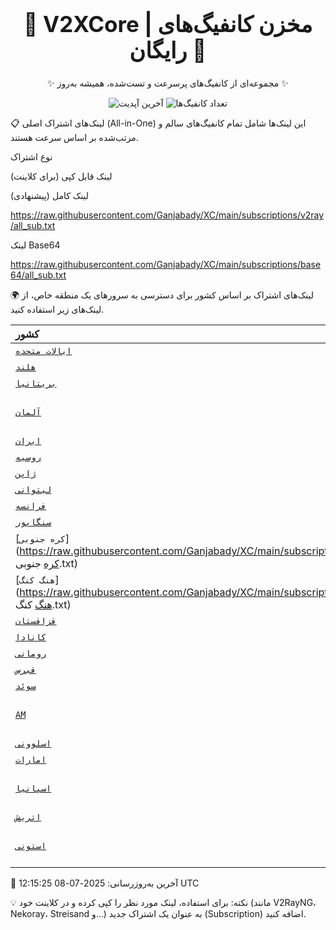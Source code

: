 <div align="center">
<h1 style="font-size: 2.5em; font-weight: bold;">🚀 V2XCore | مخزن کانفیگ‌های رایگان 🚀</h1>
<p>✨ مجموعه‌ای از کانفیگ‌های پرسرعت و تست‌شده، همیشه به‌روز ✨</p>

<p>
<img src="https://img.shields.io/badge/Updated-2025-07-08 12:15:25 UTC-blue?style=for-the-badge&logo=github" alt="آخرین آپدیت">
<img src="https://img.shields.io/badge/Configs-15908-green?style=for-the-badge&logo=serverless" alt="تعداد کانفیگ‌ها">
</p>
</div>

📋 لینک‌های اشتراک اصلی (All-in-One)
این لینک‌ها شامل تمام کانفیگ‌های سالم و مرتب‌شده بر اساس سرعت هستند.

نوع اشتراک

لینک قابل کپی (برای کلاینت)

لینک کامل (پیشنهادی)

https://raw.githubusercontent.com/Ganjabady/XC/main/subscriptions/v2ray/all_sub.txt

لینک Base64

https://raw.githubusercontent.com/Ganjabady/XC/main/subscriptions/base64/all_sub.txt

🌍 لینک‌های اشتراک بر اساس کشور
برای دسترسی به سرورهای یک منطقه خاص، از لینک‌های زیر استفاده کنید.

| کشور | تعداد | لینک | کشور | تعداد | لینک | کشور | تعداد | لینک |
| :--- | :---: | :---: | :--- | :---: | :---: | :--- | :---: | :---: |
| [`ایالات متحده`](https://raw.githubusercontent.com/Ganjabady/XC/main/subscriptions/regions/US.txt) | `3040` | ✅ | [`لوکزامبورگ`](https://raw.githubusercontent.com/Ganjabady/XC/main/subscriptions/regions/لوکزامبورگ.txt) | `56` | ✅ | [`کرواسی`](https://raw.githubusercontent.com/Ganjabady/XC/main/subscriptions/regions/کرواسی.txt) | `7` | ✅ |
| [`هلند`](https://raw.githubusercontent.com/Ganjabady/XC/main/subscriptions/regions/NL.txt) | `761` | ✅ | [`فنلاند`](https://raw.githubusercontent.com/Ganjabady/XC/main/subscriptions/regions/فنلاند.txt) | `56` | ✅ | [`MV`](https://raw.githubusercontent.com/Ganjabady/XC/main/subscriptions/regions/MV.txt) | `7` | ✅ |
| [`بریتانیا`](https://raw.githubusercontent.com/Ganjabady/XC/main/subscriptions/regions/GB.txt) | `684` | ✅ | [`سیشل`](https://raw.githubusercontent.com/Ganjabady/XC/main/subscriptions/regions/سیشل.txt) | `48` | ✅ | [`پرو`](https://raw.githubusercontent.com/Ganjabady/XC/main/subscriptions/regions/پرو.txt) | `7` | ✅ |
| [`آلمان`](https://raw.githubusercontent.com/Ganjabady/XC/main/subscriptions/regions/DE.txt) | `677` | ✅ | [`آفریقای جنوبی`](https://raw.githubusercontent.com/Ganjabady/XC/main/subscriptions/regions/آفریقای جنوبی.txt) | `47` | ✅ | [`تایوان`](https://raw.githubusercontent.com/Ganjabady/XC/main/subscriptions/regions/تایوان.txt) | `6` | ✅ |
| [`ایران`](https://raw.githubusercontent.com/Ganjabady/XC/main/subscriptions/regions/IR.txt) | `502` | ✅ | [`برزیل`](https://raw.githubusercontent.com/Ganjabady/XC/main/subscriptions/regions/برزیل.txt) | `42` | ✅ | [`بلژیک`](https://raw.githubusercontent.com/Ganjabady/XC/main/subscriptions/regions/بلژیک.txt) | `5` | ✅ |
| [`روسیه`](https://raw.githubusercontent.com/Ganjabady/XC/main/subscriptions/regions/RU.txt) | `472` | ✅ | [`سوئیس`](https://raw.githubusercontent.com/Ganjabady/XC/main/subscriptions/regions/سوئیس.txt) | `41` | ✅ | [`لتونی`](https://raw.githubusercontent.com/Ganjabady/XC/main/subscriptions/regions/لتونی.txt) | `5` | ✅ |
| [`ژاپن`](https://raw.githubusercontent.com/Ganjabady/XC/main/subscriptions/regions/JP.txt) | `336` | ✅ | [`ترکیه`](https://raw.githubusercontent.com/Ganjabady/XC/main/subscriptions/regions/TR.txt) | `40` | ✅ | [`صربستان`](https://raw.githubusercontent.com/Ganjabady/XC/main/subscriptions/regions/صربستان.txt) | `4` | ✅ |
| [`لیتوانی`](https://raw.githubusercontent.com/Ganjabady/XC/main/subscriptions/regions/لیتوانی.txt) | `269` | ✅ | [`ویتنام`](https://raw.githubusercontent.com/Ganjabady/XC/main/subscriptions/regions/ویتنام.txt) | `38` | ✅ | [`ایرلند`](https://raw.githubusercontent.com/Ganjabady/XC/main/subscriptions/regions/ایرلند.txt) | `3` | ✅ |
| [`فرانسه`](https://raw.githubusercontent.com/Ganjabady/XC/main/subscriptions/regions/FR.txt) | `264` | ✅ | [`ایتالیا`](https://raw.githubusercontent.com/Ganjabady/XC/main/subscriptions/regions/ایتالیا.txt) | `36` | ✅ | [`دانمارک`](https://raw.githubusercontent.com/Ganjabady/XC/main/subscriptions/regions/دانمارک.txt) | `3` | ✅ |
| [`سنگاپور`](https://raw.githubusercontent.com/Ganjabady/XC/main/subscriptions/regions/SG.txt) | `260` | ✅ | [`استرالیا`](https://raw.githubusercontent.com/Ganjabady/XC/main/subscriptions/regions/استرالیا.txt) | `34` | ✅ | [`آلبانی`](https://raw.githubusercontent.com/Ganjabady/XC/main/subscriptions/regions/آلبانی.txt) | `3` | ✅ |
| [`کره جنوبی`](https://raw.githubusercontent.com/Ganjabady/XC/main/subscriptions/regions/کره جنوبی.txt) | `135` | ✅ | [`بلغارستان`](https://raw.githubusercontent.com/Ganjabady/XC/main/subscriptions/regions/بلغارستان.txt) | `33` | ✅ | [`جزایر ویرجین بریتانیا`](https://raw.githubusercontent.com/Ganjabady/XC/main/subscriptions/regions/جزایر ویرجین بریتانیا.txt) | `3` | ✅ |
| [`هنگ کنگ`](https://raw.githubusercontent.com/Ganjabady/XC/main/subscriptions/regions/هنگ کنگ.txt) | `134` | ✅ | [`فیلیپین`](https://raw.githubusercontent.com/Ganjabady/XC/main/subscriptions/regions/فیلیپین.txt) | `27` | ✅ | [`اسلواکی`](https://raw.githubusercontent.com/Ganjabady/XC/main/subscriptions/regions/اسلواکی.txt) | `2` | ✅ |
| [`قزاقستان`](https://raw.githubusercontent.com/Ganjabady/XC/main/subscriptions/regions/قزاقستان.txt) | `120` | ✅ | [`اسرائیل`](https://raw.githubusercontent.com/Ganjabady/XC/main/subscriptions/regions/اسرائیل.txt) | `26` | ✅ | [`مولداوی`](https://raw.githubusercontent.com/Ganjabady/XC/main/subscriptions/regions/مولداوی.txt) | `2` | ✅ |
| [`کانادا`](https://raw.githubusercontent.com/Ganjabady/XC/main/subscriptions/regions/CA.txt) | `114` | ✅ | [`هند`](https://raw.githubusercontent.com/Ganjabady/XC/main/subscriptions/regions/هند.txt) | `23` | ✅ | [`تایلند`](https://raw.githubusercontent.com/Ganjabady/XC/main/subscriptions/regions/تایلند.txt) | `2` | ✅ |
| [`رومانی`](https://raw.githubusercontent.com/Ganjabady/XC/main/subscriptions/regions/رومانی.txt) | `114` | ✅ | [`لهستان`](https://raw.githubusercontent.com/Ganjabady/XC/main/subscriptions/regions/لهستان.txt) | `19` | ✅ | [`موریس`](https://raw.githubusercontent.com/Ganjabady/XC/main/subscriptions/regions/موریس.txt) | `1` | ✅ |
| [`قبرس`](https://raw.githubusercontent.com/Ganjabady/XC/main/subscriptions/regions/قبرس.txt) | `100` | ✅ | [`CN`](https://raw.githubusercontent.com/Ganjabady/XC/main/subscriptions/regions/CN.txt) | `18` | ✅ | [`مکزیک`](https://raw.githubusercontent.com/Ganjabady/XC/main/subscriptions/regions/مکزیک.txt) | `1` | ✅ |
| [`سوئد`](https://raw.githubusercontent.com/Ganjabady/XC/main/subscriptions/regions/سوئد.txt) | `92` | ✅ | [`اوکراین`](https://raw.githubusercontent.com/Ganjabady/XC/main/subscriptions/regions/اوکراین.txt) | `17` | ✅ | [`کلمبیا`](https://raw.githubusercontent.com/Ganjabady/XC/main/subscriptions/regions/کلمبیا.txt) | `1` | ✅ |
| [`AM`](https://raw.githubusercontent.com/Ganjabady/XC/main/subscriptions/regions/AM.txt) | `88` | ✅ | [`جمهوری چک`](https://raw.githubusercontent.com/Ganjabady/XC/main/subscriptions/regions/جمهوری چک.txt) | `14` | ✅ | [`شیلی`](https://raw.githubusercontent.com/Ganjabady/XC/main/subscriptions/regions/شیلی.txt) | `1` | ✅ |
| [`اسلوونی`](https://raw.githubusercontent.com/Ganjabady/XC/main/subscriptions/regions/اسلوونی.txt) | `70` | ✅ | [`مالت`](https://raw.githubusercontent.com/Ganjabady/XC/main/subscriptions/regions/مالت.txt) | `13` | ✅ | [`آرژانتین`](https://raw.githubusercontent.com/Ganjabady/XC/main/subscriptions/regions/آرژانتین.txt) | `1` | ✅ |
| [`امارات`](https://raw.githubusercontent.com/Ganjabady/XC/main/subscriptions/regions/AE.txt) | `70` | ✅ | [`اردن`](https://raw.githubusercontent.com/Ganjabady/XC/main/subscriptions/regions/اردن.txt) | `12` | ✅ | [`GE`](https://raw.githubusercontent.com/Ganjabady/XC/main/subscriptions/regions/GE.txt) | `1` | ✅ |
| [`اسپانیا`](https://raw.githubusercontent.com/Ganjabady/XC/main/subscriptions/regions/اسپانیا.txt) | `66` | ✅ | [`بوسنی و هرزگوین`](https://raw.githubusercontent.com/Ganjabady/XC/main/subscriptions/regions/بوسنی و هرزگوین.txt) | `11` | ✅ | [`اندونزی`](https://raw.githubusercontent.com/Ganjabady/XC/main/subscriptions/regions/اندونزی.txt) | `1` | ✅ |
| [`اتریش`](https://raw.githubusercontent.com/Ganjabady/XC/main/subscriptions/regions/اتریش.txt) | `61` | ✅ | [`نیوزیلند`](https://raw.githubusercontent.com/Ganjabady/XC/main/subscriptions/regions/نیوزیلند.txt) | `11` | ✅ |  |  |  |
| [`استونی`](https://raw.githubusercontent.com/Ganjabady/XC/main/subscriptions/regions/استونی.txt) | `59` | ✅ | [`عربستان سعودی`](https://raw.githubusercontent.com/Ganjabady/XC/main/subscriptions/regions/عربستان سعودی.txt) | `7` | ✅ |  |  |  |


🔄 آخرین به‌روزرسانی: 2025-07-08 12:15:25 UTC

💡 نکته: برای استفاده، لینک مورد نظر را کپی کرده و در کلاینت خود (مانند V2RayNG، Nekoray، Streisand و...) به عنوان یک اشتراک جدید (Subscription) اضافه کنید.
